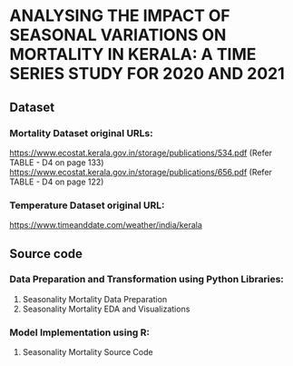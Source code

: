 # ANALYSING THE IMPACT OF SEASONAL VARIATIONS ON MORTALITY IN KERALA: A TIME SERIES STUDY FOR 2020 AND 2021

## Dataset
### Mortality Dataset original URLs:
   https://www.ecostat.kerala.gov.in/storage/publications/534.pdf (Refer TABLE - D4 on page 133)
   https://www.ecostat.kerala.gov.in/storage/publications/656.pdf (Refer TABLE - D4 on page 122)
   
### Temperature Dataset original URL:
   https://www.timeanddate.com/weather/india/kerala
 
## Source code 
### Data Preparation and Transformation using Python Libraries:
1. Seasonality Mortality Data Preparation
2. Seasonality Mortality EDA and Visualizations

### Model Implementation using R:
1. Seasonality Mortality Source Code


